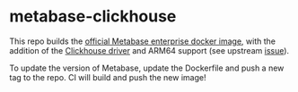 # metabase-clickhouse

This repo builds the [official Metabase enterprise docker image](https://hub.docker.com/r/metabase/metabase-enterprise/), with the addition of the [Clickhouse driver](https://github.com/enqueue/metabase-clickhouse-driver) and ARM64 support (see upstream [issue](https://github.com/metabase/metabase/issues/13119)).

To update the version of Metabase, update the Dockerfile and push a new tag to the repo. CI will build and push the new image!

